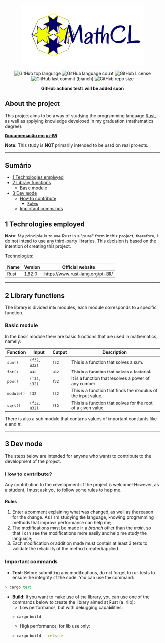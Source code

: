 <div align="center">

<img src="./docs/img/logo.png" alt="Logo: MathCL" height="200">

![GitHub top language](https://img.shields.io/github/languages/top/MauricioPaivadaSilva/MathCL) ![GitHub language count](https://img.shields.io/github/languages/count/MauricioPaivadaSilva/MathCL) ![GitHub License](https://img.shields.io/github/license/MauricioPaivadaSilva/MathCL) ![GitHub last commit (branch)](https://img.shields.io/github/last-commit/MauricioPaivadaSilva/MathCL/main) ![GitHub repo size](https://img.shields.io/github/repo-size/MauricioPaivadaSilva/MathCL)

**GitHub actions tests will be added soon**

<!-- | Teste | Resultado |
|---|---|
| Testes | [![Resultados](https://github.com/MauricioPaivadaSilva/MCEpy/actions/workflows/pytest.yaml/badge.svg)](https://github.com/MauricioPaivadaSilva/MathCL/actions/workflows/pytest.yaml) | -->


</div>

## About the project

This project aims to be a way of studying the programming language [Rust](https://www.rust-lang.org), as well as applying knowledge developed in my graduation (mathematics degree).

[**Documentação em pt-BR**](https://github.com/MauricioPaivadaSilva/MathCL/docs/README_pt-BR.md)

**Note:** This study is **NOT** primarily intended to be used on real projects.

---

## Sumário

- [1 Technologies employed](#1-technologies-employed)
- [2 Library functions](#2-library-functions)
    - [Basic module](#basic-module)
- [3 Dev mode](#3-dev-mode)
    - [How to contribute](#how-to-contribute)
        - [Rules](#rules)
    - [Important commands](#important-commands)

## 1 Technologies employed

**Note**: My principle is to use Rust in a "pure" form in this project, therefore, I do not intend to use any third-party libraries. This decision is based on the intention of creating this project.

Technologies:

<div align="center">

| Name | Version | Official website |
| --- | --- | --- |
| Rust | 1.82.0 | https://www.rust-lang.org/pt-BR/ |

</div>

---

## 2 Library functions

The library is divided into modules, each module corresponds to a specific function.

### Basic module

In the basic module there are basic functions that are used in mathematics, namely:

<div align="center">

| Function | Input | Output | Description |
| --- | --- | --- | --- |
| `sum()` | `(f32, u32)` | `f32` | This is a function that solves a sum. |
| `fat()` | `u32` | `u32` | This is a function that solves a factorial. |
| `pow()` | `(f32, i32)` | `f32` | It is a function that resolves a power of any number. |
| `module()` | `f32` | `f32` | This is a function that finds the modulus of the input value. |
| `sqrt()` | `(f32, u32)` | `f32` | This is a function that solves for the root of a given value. |

</div>

There is also a sub module that contains values ​​of important constants like $e$ and $\pi$.

<!-- #### Como importar as funções em seu código -->

---

## 3 Dev mode

The steps below are intended for anyone who wants to contribute to the development of the project.

### How to contribute?

Any contribution to the development of the project is welcome! However, as a student, I must ask you to follow some rules to help me.

#### Rules

1. Enter a comment explaining what was changed, as well as the reason for the change. As I am studying the language, knowing programming methods that improve performance can help me;
2. The modifications must be made in a _branch_ other than the _main_, so that I can see the modifications more easily and help me study the language;
3. Each modification or addition made must contain at least 3 tests to validate the reliability of the method created/applied.

### Important commands

- **Test**: Before submitting any modifications, do not forget to run tests to ensure the integrity of the code. You can use the command:

```sh
> cargo test
```
- **Build**: If you want to make use of the library, you can use one of the commands below to create the library aimed at Rust (a .rlib):
    - Low performance, but with debugging capabilities:
    ```sh
    > cargo build
    ```
    - High performance, for lib use only:
    ```sh
    > cargo build --release
    ```